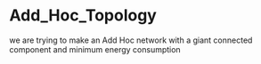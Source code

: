 # Add_Hoc_Topology
we are trying to make an Add Hoc network with a giant connected component and minimum energy consumption
